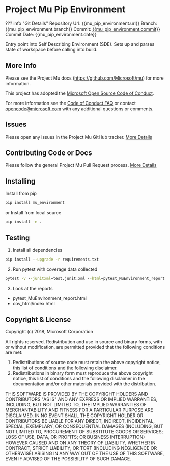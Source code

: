 # Project Mu Pip Environment

??? info "Git Details"
    Repository Url: {{mu_pip_environment.url}}
    Branch:         {{mu_pip_environment.branch}}
    Commit:         [{{mu_pip_environment.commit}}]({{mu_pip_environment.commitlink}})
    Commit Date:    {{mu_pip_environment.date}}

Entry point into Self Describing Environment (SDE). Sets up and parses state of workspace before calling into build.

## More Info

Please see the Project Mu docs (https://github.com/Microsoft/mu) for more information.

This project has adopted the [Microsoft Open Source Code of Conduct](https://opensource.microsoft.com/codeofconduct/).

For more information see the [Code of Conduct FAQ](https://opensource.microsoft.com/codeofconduct/faq/) or contact [opencode@microsoft.com](mailto:opencode@microsoft.com) with any additional questions or comments.

## Issues

Please open any issues in the Project Mu GitHub tracker. [More Details](https://microsoft.github.io/mu/How/contributing/)

## Contributing Code or Docs

Please follow the general Project Mu Pull Request process.  [More Details](https://microsoft.github.io/mu/How/contributing/)

## Installing

Install from pip
```cmd 
pip install mu_environment
```

or Install from local source
```cmd
pip install -e .
```

## Testing

1. Install all dependencies

``` cmd
pip install --upgrade -r requirements.txt
```

2. Run pytest with coverage data collected
``` cmd
pytest -v --junitxml=test.junit.xml --html=pytest_MuEnvironment_report.html --self-contained-html --cov=MuEnvironment --cov-report html:cov_html --cov-report xml:cov.xml --cov-config .coveragerc
```

3. Look at the reports
  * pytest_MuEnvironment_report.html
  * cov_html/index.html

## Copyright & License

Copyright (c) 2018, Microsoft Corporation

All rights reserved. Redistribution and use in source and binary forms, with or without modification, are permitted provided that the following conditions are met:
1. Redistributions of source code must retain the above copyright notice, this list of conditions and the following disclaimer.
2. Redistributions in binary form must reproduce the above copyright notice, this list of conditions and the following disclaimer in the documentation and/or other materials provided with the distribution.

THIS SOFTWARE IS PROVIDED BY THE COPYRIGHT HOLDERS AND CONTRIBUTORS "AS IS" AND ANY EXPRESS OR IMPLIED WARRANTIES, INCLUDING, BUT NOT LIMITED TO, THE IMPLIED WARRANTIES OF MERCHANTABILITY AND FITNESS FOR A PARTICULAR PURPOSE ARE DISCLAIMED. IN NO EVENT SHALL THE COPYRIGHT HOLDER OR CONTRIBUTORS BE LIABLE FOR ANY DIRECT, INDIRECT, INCIDENTAL, SPECIAL, EXEMPLARY, OR CONSEQUENTIAL DAMAGES (INCLUDING, BUT NOT LIMITED TO, PROCUREMENT OF SUBSTITUTE GOODS OR SERVICES; LOSS OF USE, DATA, OR PROFITS; OR BUSINESS INTERRUPTION) HOWEVER CAUSED AND ON ANY THEORY OF LIABILITY, WHETHER IN CONTRACT, STRICT LIABILITY, OR TORT (INCLUDING NEGLIGENCE OR OTHERWISE) ARISING IN ANY WAY OUT OF THE USE OF THIS SOFTWARE, EVEN IF ADVISED OF THE POSSIBILITY OF SUCH DAMAGE.